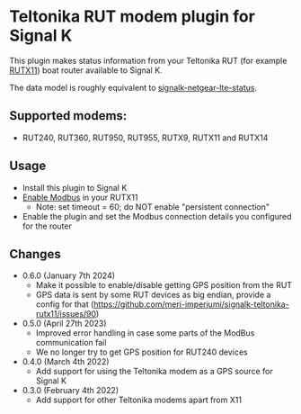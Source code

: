 Teltonika RUT modem plugin for Signal K
=======================================

This plugin makes status information from your Teltonika RUT (for example [RUTX11](https://teltonika-networks.com/product/rutx11/)) boat router available to Signal K.

The data model is roughly equivalent to [signalk-netgear-lte-status](https://www.npmjs.com/package/signalk-netgear-lte-status).

## Supported modems:

* RUT240, RUT360, RUT950, RUT955, RUTX9, RUTX11 and RUTX14 

## Usage

* Install this plugin to Signal K
* [Enable Modbus](https://wiki.teltonika-networks.com/view/RUTX11_Monitoring_via_Modbus) in your RUTX11
  -   Note: set timeout = 60; do NOT enable "persistent connection"
* Enable the plugin and set the Modbus connection details you configured for the router

## Changes

* 0.6.0 (January 7th 2024)
  - Make it possible to enable/disable getting GPS position from the RUT
  - GPS data is sent by some RUT devices as big endian, provide a config for that
    (https://github.com/meri-imperiumi/signalk-teltonika-rutx11/issues/90)
* 0.5.0 (April 27th 2023)
  - Improved error handling in case some parts of the ModBus communication fail
  - We no longer try to get GPS position for RUT240 devices
* 0.4.0 (March 4th 2022)
  - Add support for using the Teltonika modem as a GPS source for Signal K
* 0.3.0 (February 4th 2022)
  - Add support for other Teltonika modems apart from X11

